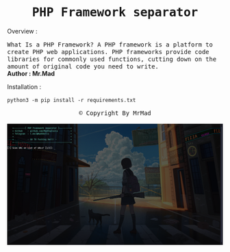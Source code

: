 <div align="center"><samp><h1>PHP Framework separator</h1></samp></div>

<p>Overview : </p>
<samp>What Is a PHP Framework? A PHP framework is a platform to create PHP web applications. PHP frameworks provide code libraries for commonly used functions, cutting down on the amount of original code you need to write.</samp>

<br>
<b>Author : Mr.Mad</b>
<br>
<p>Installation : </p>

```
python3 -m pip install -r requirements.txt
```

<div align="center"><samp><span>&copy;&nbsp;Copyright By MrMad</span></samp></div>
<br>
<img src="https://raw.githubusercontent.com/MadExploits/Framework-separator/main/Screenshot%20from%202023-01-22%2018-17-26.png">
